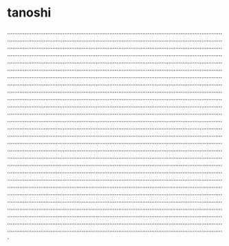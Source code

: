 # tanoshi
.................................................................................................................................................................................................................................................................................................................................................................................................................................................................................................................................................................................................................................................................................................................................................................................................................................................................................................................................................................................................................................................................................................................................................................................................................................................................................................................................................................................................................................................................................................................................................................................................................................................................................................................................................................................................................................................................................................................................................................................................................................................................................................................................................................................................................................................................................................................................................................................................................................................................................................................................................................................................................................................................................................................................................................................................................................................................................................................................................................................................................................................................................................................................................................................................................................................................................................................................................................................................................................................................................................................................................................................................................